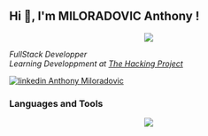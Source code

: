 

<!--
**anthonymiloradovic/anthonymiloradovic** is a ✨ _special_ ✨ repository because its `README.md` (this file) appears on your GitHub profile.

Here are some ideas to get you started:

- 🔭 I’m currently working on ...
- 🌱 I’m currently learning ...
- 👯 I’m looking to collaborate on ...
- 🤔 I’m looking for help with ...
- 💬 Ask me about ...
- 📫 How to reach me: ...
- 😄 Pronouns: ...
- ⚡ Fun fact: ...
-->

## Hi 👋, I'm MILORADOVIC Anthony !

<div align="center">
  <img src="https://media.tenor.com/Vr2vHhPRUHMAAAAd/surf-surfing.gif">
</div>
  
<p><em>FullStack Developper</br>Learning Developpment at <a href="https://www.thehackingproject.org/parcours">The Hacking Project</a>
</em></p>

[![linkedin Anthony Miloradovic](https://img.shields.io/badge/LinkedIn-0077B5?style=for-the-badge&logo=linkedin&logoColor=white)](https://www.linkedin.com/in/anthony-miloradovic-945020252/) 



### Languages and Tools

<p align="center">
  <a href="https://skillicons.dev">
    <img src="https://skillicons.dev/icons?i=git,github,ruby,rails,html,css,js,react,nodejs,bootstrap,tailwind,heroku,postgres," />
  </a>
</p>
